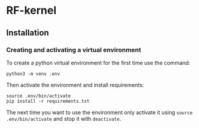 # RF-kernel

## Installation

### Creating and activating a virtual environment

To create a python virtual environment for the first time use the command:
```
python3 -m venv .env
```
Then activate the environment and install requirements:
```
source .env/bin/activate
pip install -r requirements.txt
```

The next time you want to use the environment only activate it using `source .env/bin/activate` and stop it with `deactivate`.
